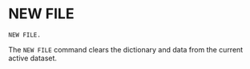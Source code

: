 # NEW FILE

```
NEW FILE.
```

The `NEW FILE` command clears the dictionary and data from the current
active dataset.

